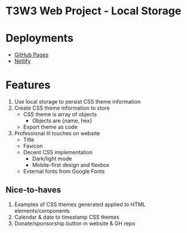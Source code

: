 # T3W3 Web Project - Local Storage

# Deployments

- [GitHub Pages](https://alexstormwood.com/oct23-t3w3-webproject/src/index.html)
- [Netlify](https://alexlocalstorageexample.netlify.app/)


# Features

1. Use local storage to persist CSS theme information
2. Create CSS theme information to store
	- CSS theme is array of objects
		- Objects are {name, hex}
	- Export theme as code 
3. Professional lil touches on website
	- Title
	- Favicon
	- Decent CSS implementation 
		- Dark/light mode 
		- Mobile-first design and flexbox
	- External fonts from Google Fonts


## Nice-to-haves

1. Examples of CSS themes generated applied to HTML elements/components 
2. Calendar & date to timestamp CSS themes
3. Donate/sponsorship button in website & GH repo